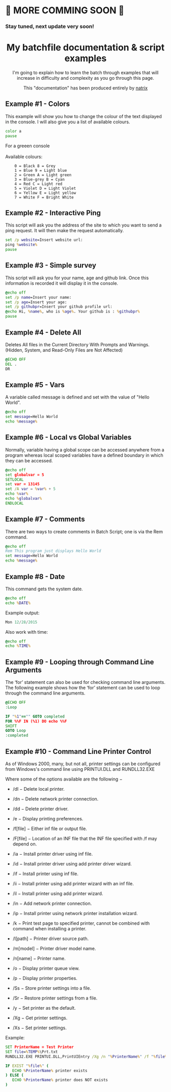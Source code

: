 # 🚧 MORE COMMING SOON 🚧
### Stay tuned, next update very soon!
  
  
  <div align="center">
  <h1> My batchfile documentation & script examples</h1>
  
 
  I'm going to explain how to learn the batch through examples that will increase in difficulty and complexity as you go through         this page.
 
 This "documentation" has been produced entirely by [natrix](https://github.com/natrixdev)
</div>

## Example #1 - Colors
This example will show you how to change the colour of the text displayed in the console. I will also give you a list of available colours.
 ```bat
color a 
pause 
```
For a greeen console<br><br>Available colours:
```
    0 = Black 8 = Grey
    1 = Blue 9 = Light blue
    2 = Green A = Light green
    3 = Blue-grey B = Cyan
    4 = Red C = Light red
    5 = Violet D = Light Violet
    6 = Yellow E = Light yellow
    7 = White F = Bright White
```

## Example #2 - Interactive Ping 
This script will ask you the address of the site to which you want to send a ping request. It will then make the request automatically.
 ```bat
set /p website=Insert website url: 
ping %website%
pause
```

## Example #3 - Simple survey 
This script will ask you for your name, age and github link. Once this information is recorded it will display it in the console.
 ```bat
@echo off
set /p name=Insert your name: 
set /p age=Insert your age: 
set /p githubpr=Insert your github profile url: 
@echo Hi, %name%, who is %age%. Your github is : %githubpr%
pause
```

## Example #4 - Delete All 
Deletes All files in the Current Directory With Prompts and Warnings. (Hidden, System, and Read-Only Files are Not Affected) 
```bat
@ECHO OFF 
DEL . 
DR
```

## Example #5 - Vars 
A variable called message is defined and set with the value of "Hello World".
```bat
@echo off 
set message=Hello World 
echo %message%
```

## Example #6 - Local vs Global Variables
Normally, variable having a global scope can be accessed anywhere from a program whereas local scoped variables have a defined boundary in which they can be accessed.
```bat
@echo off 
set globalvar = 5
SETLOCAL
set var = 13145
set /A var = %var% + 5
echo %var%
echo %globalvar%
ENDLOCAL
```

## Example #7 - Comments
There are two ways to create comments in Batch Script; one is via the Rem command.
```bat
@echo off 
Rem This program just displays Hello World 
set message=Hello World 
echo %message%
```

## Example #8 - Date
This command gets the system date.
```bat
@echo off 
echo %DATE%
```
Example output: 
```py
Mon 12/28/2015
```
Also work with time:
```bat
@echo off 
echo %TIME%
```

## Example #9 - Looping through Command Line Arguments
The ‘for’ statement can also be used for checking command line arguments. The following example shows how the ‘for’ statement can be used to loop through the command line arguments.
```bat
@ECHO OFF 
:Loop 

IF "%1"=="" GOTO completed 
FOR %%F IN (%1) DO echo %%F 
SHIFT 
GOTO Loop 
:completed
```

## Example #10 - Command Line Printer Control
As of Windows 2000, many, but not all, printer settings can be configured from Windows's command line using PRINTUI.DLL and RUNDLL32.EXE

Where some of the options available are the following −

- /dl − Delete local printer.

- /dn − Delete network printer connection.

- /dd − Delete printer driver.

- /e − Display printing preferences.

- /f[file] − Either inf file or output file.

- /F[file] − Location of an INF file that the INF file specified with /f may depend on.

- /ia − Install printer driver using inf file.

- /id − Install printer driver using add printer driver wizard.

- /if − Install printer using inf file.

- /ii − Install printer using add printer wizard with an inf file.

- /il − Install printer using add printer wizard.

- /in − Add network printer connection.

- /ip − Install printer using network printer installation wizard.

- /k − Print test page to specified printer, cannot be combined with command when installing a printer.

- /l[path] − Printer driver source path.

- /m[model] − Printer driver model name.

- /n[name] − Printer name.

- /o − Display printer queue view.

- /p − Display printer properties.

- /Ss − Store printer settings into a file.

- /Sr − Restore printer settings from a file.

- /y − Set printer as the default.

- /Xg − Get printer settings.

- /Xs − Set printer settings.

Example:
```bat
SET PrinterName = Test Printer
SET file=%TEMP%\Prt.txt
RUNDLL32.EXE PRINTUI.DLL,PrintUIEntry /Xg /n "%PrinterName%" /f "%file%" /q

IF EXIST "%file%" (
   ECHO %PrinterName% printer exists
) ELSE (
   ECHO %PrinterName% printer does NOT exists
)
```
